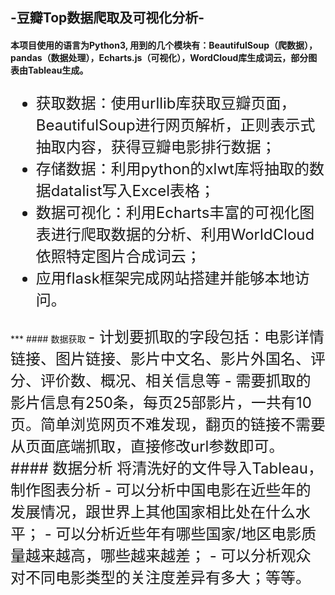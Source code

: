 ## -豆瓣Top数据爬取及可视化分析-
#### 本项目使用的语言为Python3, 用到的几个模块有：BeautifulSoup（爬数据），pandas（数据处理），Echarts.js（可视化），WordCloud库生成词云，部分图表由Tableau生成。<font size=5>
- 获取数据：使用urllib库获取豆瓣页面，BeautifulSoup进行网页解析，正则表示式抽取内容，获得豆瓣电影排行数据；
- 存储数据：利用python的xlwt库将抽取的数据datalist写入Excel表格；
- 数据可视化：利用Echarts丰富的可视化图表进行爬取数据的分析、利用WorldCloud依照特定图片合成词云；
- 应用flask框架完成网站搭建并能够本地访问。
</font>
***
#### 数据获取
<font size=5>
- 计划要抓取的字段包括：电影详情链接、图片链接、影片中文名、影片外国名、评分、评价数、概况、相关信息等
- 需要抓取的影片信息有250条，每页25部影片，一共有10页。简单浏览网页不难发现，翻页的链接不需要从页面底端抓取，直接修改url参数即可。
#### 数据分析
将清洗好的文件导入Tableau，制作图表分析
- 可以分析中国电影在近些年的发展情况，跟世界上其他国家相比处在什么水平；
- 可以分析近些年有哪些国家/地区电影质量越来越高，哪些越来越差；
- 可以分析观众对不同电影类型的关注度差异有多大；等等。
</font>






